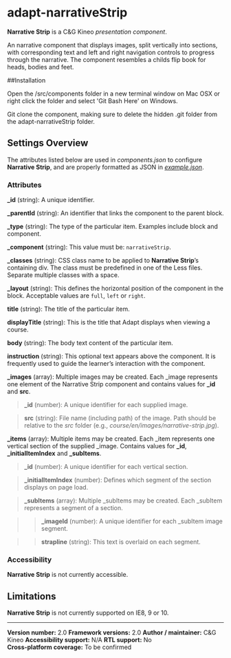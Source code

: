 # adapt-narrativeStrip

**Narrative Strip** is a C&G Kineo *presentation component*.

An narrative component that displays images, split vertically into sections, with corresponding text and left and right navigation controls to progress through the narrative. The component resembles a childs flip book for heads, bodies and feet.

##Installation

Open the /src/components folder in a new terminal window on Mac OSX or right click the folder and select 'Git Bash Here' on Windows.

Git clone the component, making sure to delete the hidden .git folder from the adapt-narrativeStrip folder.

## Settings Overview

The attributes listed below are used in *components.json* to configure **Narrative Strip**, and are properly formatted as JSON in [*example.json*](https://github.com/cgkineo/adapt-narrativeStrip/blob/master/example.json).

### Attributes

**_id** (string): A unique identifier.

**_parentId** (string): An identifier that links the component to the parent block.

**_type** (string): The type of the particular item. Examples include block and component.	

**_component** (string): This value must be: `narrativeStrip`.

**_classes** (string): CSS class name to be applied to **Narrative Strip**’s containing div. The class must be predefined in one of the Less files. Separate multiple classes with a space.

**_layout** (string): This defines the horizontal position of the component in the block. Acceptable values are `full`, `left` or `right`.

**title** (string): The title of the particular item.	

**displayTitle** (string): This is the title that Adapt displays when viewing a course.	

**body** (string): The body text content of the particular item.	

**instruction** (string): This optional text appears above the component. It is frequently used to
guide the learner’s interaction with the component.

**_images** (array): Multiple images may be created. Each _image represents one element of the Narrative Strip component and contains values for **_id** and **src**.

>**_id** (number): A unique identifier for each supplied image.

>**src** (string): File name (including path) of the image. Path should be relative to the *src* folder (e.g., *course/en/images/narrative-strip.jpg*).

**_items** (array): Multiple items may be created. Each _item represents one vertical section of the supplied _image. Contains values for **_id**, **_initialItemIndex** and **_subItems**.

>**_id** (number): A unique identifier for each vertical section.

>**_initialItemIndex** (number): Defines which segment of the section displays on page load.

>**_subItems** (array): Multiple _subItems may be created. Each _subItem represents a segment of a section. 

>>**_imageId** (number): A unique identifier for each _subItem image segment.

>>**strapline** (string): This text is overlaid on each segment.


### Accessibility
**Narrative Strip** is not currently accessible.


## Limitations

**Narrative Strip** is not currently supported on IE8, 9 or 10.


----------------------------
**Version number:**  2.0
**Framework versions:** 2.0
**Author / maintainer:** C&G Kineo
**Accessibility support:** N/A
**RTL support:** No  
**Cross-platform coverage:** To be confirmed
